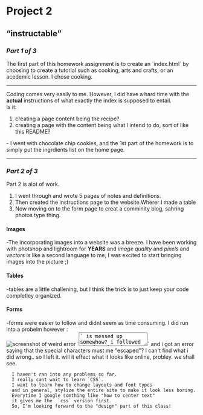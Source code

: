 <!DOCTYPE md>
  <h1><b>Project 2</b></h1>
  <h2><q>instructable</q></h2>
  <h3><i>Part 1 of 3</i></h3>
    <p>The first part of this homework assignment is to create an `index.html` by choosing to create a tutorial such as cooking, arts and crafts, or an acedemic lesson. I chose cooking.</p>
  <hr />
  <p>Coding comes very easily to me. However, I did have a hard time with the <b>actual</b> instructions of what exactly the index is supposed to entail.<br />
  Is it:
    <ol>
      <li>creating a page content being the recipe?</li>
      <li>creating a page with the content being what I intend to do, sort of like this README?</li></P>
    </ol>
  <p>- I went with chocolate chip cookies, and the 1st part of the homework is   to simply put the ingrdients list on the home page.</p>
  <hr />
<h3><i>Part 2 of 3</i></h3>
  <p>Part 2 is alot of work.</P>
    <ol>
      <li>I went through and wrote 5 pages of notes and definitions.</li>
      <li>Then created the instructions page to the website.Wherer I made a table</li>
      <li>Now moving on to the form page to creat a comminity blog, sahring photos type thing.</li>
    </ol>
<h4>Images</h4>
  </p>-The incorporating images into a website was a breeze. I have been working with photshop and lightroom for <b>YEARS</b> and <i>image quality</i> and <i>pixels</i> and <i>vectors</i> is like a second language to me, I was excited to start bringing images into the picture ;)</p>
<h4>Tables</h4>
  <p>-tables are a little challening, but I think the trick is to just keep your code completley organized.</p>
<h4>Forms</h4>
  <p>-forms were easier to follow and didnt seem as time consuming.
    I did run into a probelm however : <br />
    <img src="/Users/summixalot/Desktop/ss.png" alt="screenshot of weird error" title="screenshot"/>
    `<textarea>` is messed up somewhow? i followed the formula of `<textarea> </textarea>` and i got an error saying that the special characters must me "escaped"? I can't find what i did wrong.. so I left it. will it effect what it looks like online, probley. we shall see.

```name
  I haven't ran into any problems so far.
  I really cant wait to learn `CSS`.
  I want to learn how to change layouts and font types
  and in general, stylize the entire site to make it look less boring.
  Everytime I google somthing like "how to center text"
  it gives me the  `css` version first.
  So, I'm looking forward to the "design" part of this class!
  ```
